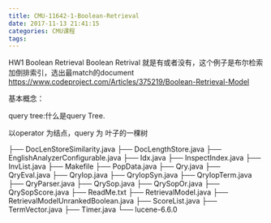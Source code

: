 ```yaml
---
title: CMU-11642-1-Boolean-Retrieval
date: 2017-11-13 21:41:15
categories: CMU课程
tags:
---
```


HW1 Boolean Retrieval
Boolean Retrival 就是有或者没有，这个例子是布尔检索加倒排索引，选出最match的document
https://www.codeproject.com/Articles/375219/Boolean-Retrieval-Model


基本概念：

query tree:什么是query Tree.

以operator 为结点，query 为 叶子的一棵树


├── DocLenStoreSimilarity.java
├── DocLengthStore.java
├── EnglishAnalyzerConfigurable.java
├── Idx.java
├── InspectIndex.java
├── InvList.java
├── Makefile
├── PopData.java
├── Qry.java
├── QryEval.java
├── QryIop.java
├── QryIopSyn.java
├── QryIopTerm.java
├── QryParser.java
├── QrySop.java
├── QrySopOr.java
├── QrySopScore.java
├── ReadMe.txt
├── RetrievalModel.java
├── RetrievalModelUnrankedBoolean.java
├── ScoreList.java
├── TermVector.java
├── Timer.java
└── lucene-6.6.0



